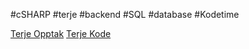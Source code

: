 #cSHARP #terje #backend #SQL #database #Kodetime 

[Terje Opptak](https://photos.google.com/share/AF1QipMlNmn9N1rcwNF8MLgB7jrK9XVN5zhdVTCtPd-GQM9wXy0CJ1RPLubCPPrx-_MHLw?key=T1ZCYWVFQzFZSHlwT0o3Y0w3YnZrSXZicGpFWEpR)
[Terje Kode](https://github.com/GetAcademy/SomeMoreOoAndThenSomeBackend)
